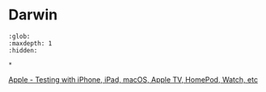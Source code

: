 # Darwin

```{toctree}
:glob:
:maxdepth: 1
:hidden:

*
```

[Apple - Testing with iPhone, iPad, macOS, Apple TV, HomePod, Watch, etc](./darwin.md)

